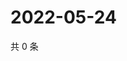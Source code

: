 # 2022-05-24

共 0 条

<!-- BEGIN WEIBO -->
<!-- 最后更新时间 Tue May 24 2022 02:03:12 GMT+0800 (China Standard Time) -->

<!-- END WEIBO -->
